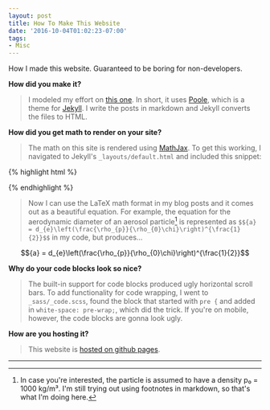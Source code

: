 ```yaml
---
layout: post
title: How To Make This Website
date: '2016-10-04T01:02:23-07:00'
tags: 
- Misc
---
```


<div class="message">
How I made this website.  Guaranteed to be boring for non-developers.
</div>

**How did you make it?**

> I modeled my effort on [this one](http://joshualande.com/jekyll-github-pages-poole). In short, it uses [Poole](https://github.com/poole/poole), which is a theme for [Jekyll](http://jekyllrb.com/).  I write the posts in markdown and Jekyll converts the files to HTML.

**How did you get math to render on your site?**

> The math on this site is rendered using [MathJax](https://www.mathjax.org/).  To get this working, I navigated to Jekyll's `_layouts/default.html` and included this snippet:

{% highlight html %}

<script type="text/javascript"
    src="http://cdn.mathjax.org/mathjax/latest/MathJax.js?config=TeX-AMS-MML_HTMLorMML">
</script>

{% endhighlight %}

> Now I can use the LaTeX math format in my blog posts and it comes out as a beautiful equation.  For example, the equation for the aerodynamic diameter of an aerosol particle[^fn-aerodyn] is represented as `$${a} = d_{e}\left(\frac{\rho_{p}}{\rho_{0}\chi}\right)^{\frac{1}{2}}$$` in my code, but produces...

$${a} = d_{e}\left(\frac{\rho_{p}}{\rho_{0}\chi}\right)^{\frac{1}{2}}$$

**Why do your code blocks look so nice?**

> The built-in support for code blocks produced ugly horizontal scroll bars.  To add functionality for code wrapping, I went to `_sass/_code.scss`, found the block that started with `pre {` and added in `white-space: pre-wrap;`, which did the trick.  If you're on mobile, however, the code blocks are gonna look ugly.  

**How are you hosting it?**

> This website is [hosted on github pages](https://github.com/joshhaug/joshhaug.github.io).  

-----

[^fn-aerodyn]: In case you're interested, the particle is assumed to have a density p₀ = 1000 kg/m³.  I'm still trying out using footnotes in markdown, so that's what I'm doing here.
